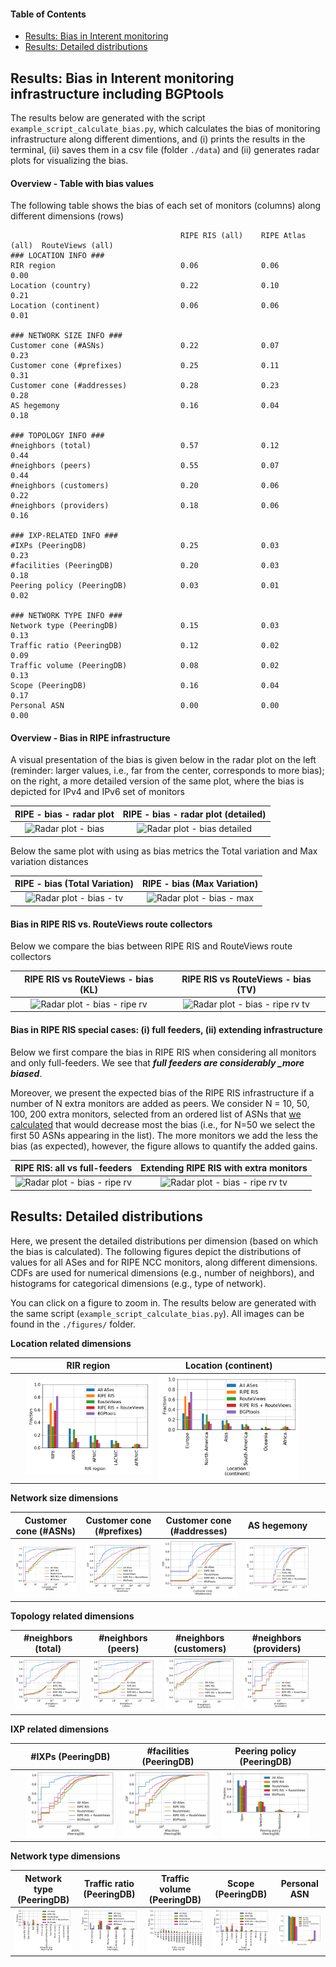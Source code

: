 #### Table of Contents  
- [Results: Bias in Interent monitoring](#results-bias-in-interent-monitoring-infrastructure)  
- [Results: Detailed distributions](#results-detailed-distributions)


## Results: Bias in Interent monitoring infrastructure including BGPtools
The results below are generated with the script `example_script_calculate_bias.py`, which calculates the bias of monitoring infrastructure along different dimentions, and (i) prints the results in the terminal, (ii) saves them in a csv file (folder `./data`) and (ii) generates radar plots for visualizing the bias.

#### Overview - Table with bias values 
The following table shows the bias of each set of monitors (columns) along different dimensions (rows)
```
                                      RIPE RIS (all)    RIPE Atlas (all)  RouteViews (all)
### LOCATION INFO ###
RIR region                            0.06              0.06              0.00
Location (country)                    0.22              0.10              0.21
Location (continent)                  0.06              0.06              0.01

### NETWORK SIZE INFO ### 
Customer cone (#ASNs)                 0.22              0.07              0.23
Customer cone (#prefixes)             0.25              0.11              0.31
Customer cone (#addresses)            0.28              0.23              0.28
AS hegemony                           0.16              0.04              0.18

### TOPOLOGY INFO ###
#neighbors (total)                    0.57              0.12              0.44
#neighbors (peers)                    0.55              0.07              0.44
#neighbors (customers)                0.20              0.06              0.22
#neighbors (providers)                0.18              0.06              0.16

### IXP-RELATED INFO ###
#IXPs (PeeringDB)                     0.25              0.03              0.23
#facilities (PeeringDB)               0.20              0.03              0.18
Peering policy (PeeringDB)            0.03              0.01              0.02

### NETWORK TYPE INFO ###
Network type (PeeringDB)              0.15              0.03              0.13
Traffic ratio (PeeringDB)             0.12              0.02              0.09
Traffic volume (PeeringDB)            0.08              0.02              0.13
Scope (PeeringDB)                     0.16              0.04              0.17
Personal ASN                          0.00              0.00              0.00

```



#### Overview - Bias in RIPE infrastructure
A visual presentation of the bias is given below in the radar plot on the left (reminder: larger values, i.e., far from the center, corresponds to more bias); on the right, a more detailed version of the same plot, where the bias is depicted for IPv4 and IPv6 set of monitors


RIPE - bias - radar plot             |  RIPE - bias - radar plot (detailed)
:-------------------------:|:-------------------------:
![Radar plot - bias](./figures/fig_radar_RIPE.png?raw=true)  |  ![Radar plot - bias detailed](./figures/fig_radar_RIPE_detailed.png?raw=true)



Below the same plot with using as bias metrics the Total variation and Max variation distances

RIPE - bias (Total Variation)             |  RIPE - bias (Max Variation)
:-------------------------:|:-------------------------:
![Radar plot - bias - tv](./figures/fig_radar_RIPE_tv.png?raw=true)  |  ![Radar plot - bias - max](./figures/fig_radar_RIPE_max.png?raw=true)



#### Bias in RIPE RIS vs. RouteViews route collectors

Below we compare the bias between RIPE RIS and RouteViews route collectors

RIPE RIS vs RouteViews - bias (KL)             |  RIPE RIS vs RouteViews - bias (TV)
:-------------------------:|:-------------------------:
![Radar plot - bias - ripe rv](./figures/fig_radar_RIPE_RV.png?raw=true)  |  ![Radar plot - bias - ripe rv tv](./figures/fig_radar_RIPE_RV_tv.png?raw=true)



#### Bias in RIPE RIS special cases: (i) full feeders, (ii) extending infrastructure

Below we first compare the bias in RIPE RIS when considering all monitors and only full-feeders. We see that _**full feeders are considerably _more biased**_. 

Moreover, we present the expected bias of the RIPE RIS infrastructure if a number of N extra monitors are added as peers. We consider N = 10, 50, 100, 200 extra monitors, selected from an ordered list of ASNs that [we calculated]( https://github.com/sermpezis/ai4netmon/tree/dev/TEMP_pavlos/bias_sort_nonRIS_asns ) that would decrease most the bias (i.e., for N=50 we select the first 50 ASNs appearing in the list). The more monitors we add the less the bias (as expected), however, the figure allows to quantify the added gains.

RIPE RIS: all vs full-feeders             |  Extending RIPE RIS with extra monitors
:-------------------------:|:-------------------------:
![Radar plot - bias - ripe rv](./figures/fig_radar_RIPE_full.png?raw=true)  |  ![Radar plot - bias - ripe rv tv](./figures/fig_radar_RIPE_plus.png?raw=true)





## Results: Detailed distributions

Here, we present the detailed distributions per dimension (based on which the bias is calculated). The following figures depict the distributions of values for all ASes and for RIPE NCC monitors, along different dimensions. CDFs are used for numerical dimensions (e.g., number of neighbors), and histograms for categorical dimensions (e.g., type of network).

You can click on a figure to zoom in. The results below are generated with the same script (``example_script_calculate_bias.py``). All images can be found in the `./figures/` folder.  

**Location related dimensions**

&nbsp;|RIR region|Location (continent)|&nbsp;| &nbsp;
:---:|:---:|:---:|:---:|:---:
&nbsp; |![](./figures/Fig_Histogram_AS_rank_source.png?raw=true)| ![](./figures/Fig_Histogram_AS_rank_continent.png?raw=true)|&nbsp;|&nbsp;


**Network size dimensions**

Customer cone (#ASNs) | Customer cone (#prefixes) | Customer cone (#addresses) | AS hegemony | &nbsp;
:---:|:---:|:---:|:---:|:---:
![](./figures/Fig_CDF_AS_rank_numberAsns.png?raw=true)|![](./figures/Fig_CDF_AS_rank_numberPrefixes.png?raw=true)|![](./figures/Fig_CDF_AS_rank_numberAddresses.png?raw=true)|![](./figures/Fig_CDF_AS_hegemony.png?raw=true)|&nbsp;


**Topology related dimensions**

#neighbors (total)|#neighbors (peers)|#neighbors (customers)|#neighbors (providers)|&nbsp;
:---:|:---:|:---:|:---:|:---:
![](./figures/Fig_CDF_AS_rank_total.png?raw=true)|![](./figures/Fig_CDF_AS_rank_peer.png?raw=true)|![](./figures/Fig_CDF_AS_rank_customer.png?raw=true)|![](./figures/Fig_CDF_AS_rank_provider.png?raw=true)|&nbsp;



**IXP related dimensions**

&nbsp;|#IXPs (PeeringDB)|#facilities (PeeringDB)|Peering policy (PeeringDB)|&nbsp;
:---:|:---:|:---:|:---:|:---:
&nbsp;|![](./figures/Fig_CDF_peeringDB_ix_count.png?raw=true)|![](./figures/Fig_CDF_peeringDB_fac_count.png?raw=true)|![](./figures/Fig_Histogram_peeringDB_policy_general.png?raw=true)|&nbsp;


**Network type dimensions**

Network type (PeeringDB)|Traffic ratio (PeeringDB)|Traffic volume (PeeringDB)|Scope (PeeringDB)|Personal ASN
:---:|:---:|:---:|:---:|:---:
![](./figures/Fig_Histogram_peeringDB_info_type.png?raw=true)|![](./figures/Fig_Histogram_peeringDB_info_ratio.png?raw=true)|![](./figures/Fig_Histogram_peeringDB_info_traffic.png?raw=true)|![](./figures/Fig_Histogram_peeringDB_info_scope.png?raw=true)|![](./figures/Fig_Histogram_is_personal_AS.png?raw=true)
